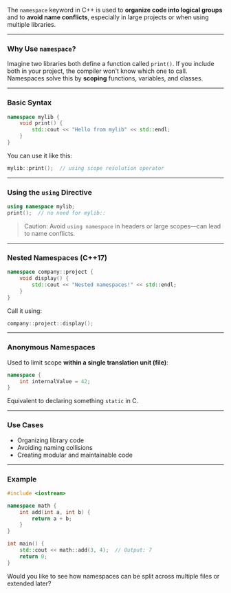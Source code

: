 The `namespace` keyword in C++ is used to **organize code into logical groups** and to **avoid name conflicts**, especially in large projects or when using multiple libraries.

---

### **Why Use `namespace`?**

Imagine two libraries both define a function called `print()`. If you include both in your project, the compiler won't know which one to call. Namespaces solve this by **scoping** functions, variables, and classes.

---

### **Basic Syntax**

```cpp
namespace mylib {
    void print() {
        std::cout << "Hello from mylib" << std::endl;
    }
}
```

You can use it like this:

```cpp
mylib::print();  // using scope resolution operator
```

---

### **Using the `using` Directive**

```cpp
using namespace mylib;
print();  // no need for mylib::
```

> Caution: Avoid `using namespace` in headers or large scopes—can lead to name conflicts.

---

### **Nested Namespaces (C++17)**

```cpp
namespace company::project {
    void display() {
        std::cout << "Nested namespaces!" << std::endl;
    }
}
```

Call it using:

```cpp
company::project::display();
```

---

### **Anonymous Namespaces**

Used to limit scope **within a single translation unit (file)**:

```cpp
namespace {
    int internalValue = 42;
}
```

Equivalent to declaring something `static` in C.

---

### **Use Cases**

- Organizing library code
- Avoiding naming collisions
- Creating modular and maintainable code

---

### **Example**

```cpp
#include <iostream>

namespace math {
    int add(int a, int b) {
        return a + b;
    }
}

int main() {
    std::cout << math::add(3, 4);  // Output: 7
    return 0;
}
```

Would you like to see how namespaces can be split across multiple files or extended later?